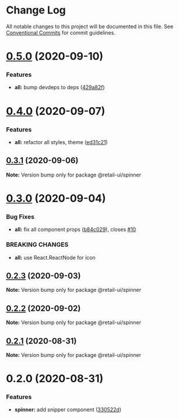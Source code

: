 # Change Log

All notable changes to this project will be documented in this file.
See [Conventional Commits](https://conventionalcommits.org) for commit guidelines.

# [0.5.0](https://github.com/sondh0127/retail-ui/compare/@retail-ui/spinner@0.4.0...@retail-ui/spinner@0.5.0) (2020-09-10)

### Features

- **all:** bump devdeps to deps ([429a82f](https://github.com/sondh0127/retail-ui/commit/429a82f613c307ff079f78fe15ab9e271620ecdf))

# [0.4.0](https://github.com/sondh0127/retail-ui/compare/@retail-ui/spinner@0.3.1...@retail-ui/spinner@0.4.0) (2020-09-07)

### Features

- **all:** refactor all styles, theme ([ed31c21](https://github.com/sondh0127/retail-ui/commit/ed31c219cd925c3f8340066f504f2527a9e911bf))

## [0.3.1](https://github.com/sondh0127/retail-ui/compare/@retail-ui/spinner@0.3.0...@retail-ui/spinner@0.3.1) (2020-09-06)

**Note:** Version bump only for package @retail-ui/spinner

# [0.3.0](https://github.com/sondh0127/retail-ui/compare/@retail-ui/spinner@0.2.3...@retail-ui/spinner@0.3.0) (2020-09-04)

### Bug Fixes

- **all:** fix all component props ([b84c029](https://github.com/sondh0127/retail-ui/commit/b84c0296dbb362d1467cb49544bc30493ea6f2c0)), closes [#10](https://github.com/sondh0127/retail-ui/issues/10)

### BREAKING CHANGES

- **all:** use React.ReactNode for icon

## [0.2.3](https://github.com/sondh0127/retail-ui/compare/@retail-ui/spinner@0.2.2...@retail-ui/spinner@0.2.3) (2020-09-03)

**Note:** Version bump only for package @retail-ui/spinner

## [0.2.2](https://github.com/sondh0127/retail-ui/compare/@retail-ui/spinner@0.2.1...@retail-ui/spinner@0.2.2) (2020-09-02)

**Note:** Version bump only for package @retail-ui/spinner

## [0.2.1](https://github.com/sondh0127/retail-ui/compare/@retail-ui/spinner@0.2.0...@retail-ui/spinner@0.2.1) (2020-08-31)

**Note:** Version bump only for package @retail-ui/spinner

# 0.2.0 (2020-08-31)

### Features

- **spinner:** add snipper component ([330522d](https://github.com/sondh0127/retail-ui/commit/330522d35cd987bce158efabee8466d26d343670))

